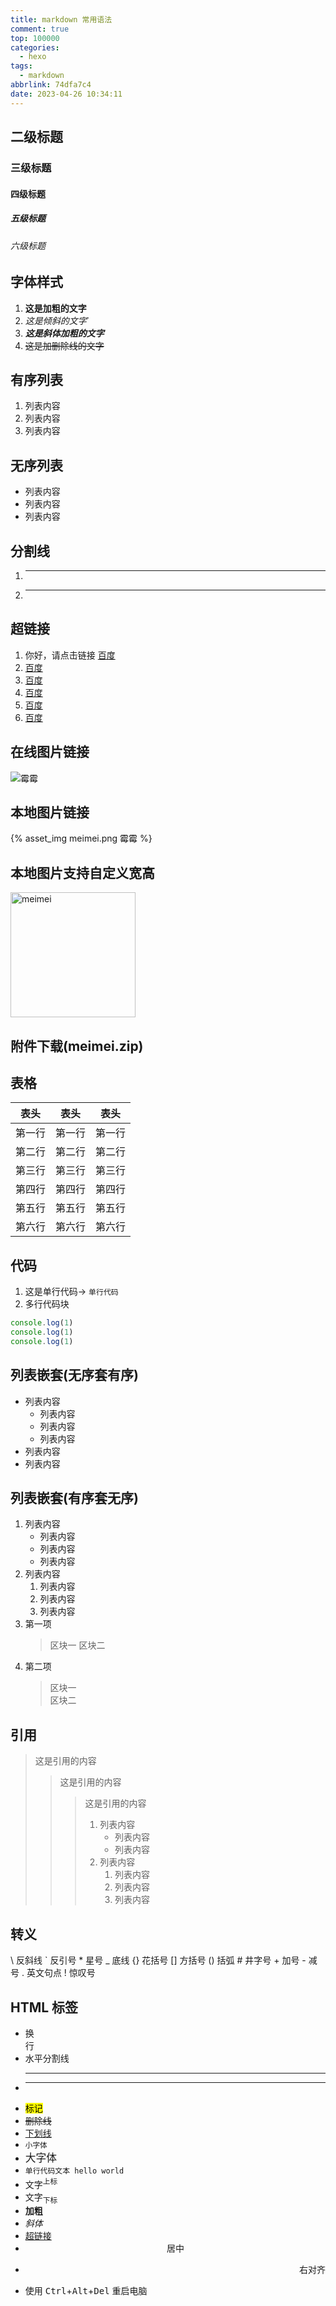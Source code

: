 ```yaml
---
title: markdown 常用语法
comment: true
top: 100000
categories:
  - hexo
tags:
  - markdown
abbrlink: 74dfa7c4
date: 2023-04-26 10:34:11
---
```

## 二级标题
### 三级标题
#### 四级标题
##### 五级标题
###### 六级标题

## 字体样式

1. **这是加粗的文字**
2. _这是倾斜的文字_`
3. **_这是斜体加粗的文字_**
4. ~~这是加删除线的文字~~

## 有序列表

1. 列表内容
2. 列表内容
3. 列表内容

## 无序列表

- 列表内容
- 列表内容
- 列表内容

## 分割线

1. ***
2. ***

## 超链接

1. 你好，请点击链接 [百度](http://baidu.com)
1. [百度](http://baidu.com)
1. [百度](http://baidu.com)
1. [百度](http://baidu.com)
1. [百度](http://baidu.com)
1. [百度](http://baidu.com)

## 在线图片链接
![霉霉](https://gimg2.baidu.com/image_search/src=http%3A%2F%2Fc-ssl.duitang.com%2Fuploads%2Fitem%2F201502%2F09%2F20150209171221_uFkTa.jpeg&refer=http%3A%2F%2Fc-ssl.duitang.com&app=2002&size=f9999,10000&q=a80&n=0&g=0n&fmt=auto?sec=1685866238&t=442c26597b5dc85fbb2fff987f95d4b4)

## 本地图片链接
{% asset_img meimei.png 霉霉 %}

## 本地图片支持自定义宽高
<img src="meimei.png" width="auto" height="200px" class="custom-img" title="meimei"/>

## <a class="attachment" name="meimei.zip">附件下载(meimei.zip)</a>
## 表格

| 表头   | 表头   | 表头   |
| ------ | ------ | ------ |
| 第一行 | 第一行 | 第一行 |
| 第二行 | 第二行 | 第二行 |
| 第三行 | 第三行 | 第三行 |
| 第四行 | 第四行 | 第四行 |
| 第五行 | 第五行 | 第五行 |
| 第六行 | 第六行 | 第六行 |

## 代码
1. 这是单行代码-> `单行代码`
2. 多行代码块

```javaScript
console.log(1)
console.log(1)
console.log(1)
```

## 列表嵌套(无序套有序)

- 列表内容
  - 列表内容
  - 列表内容
  - 列表内容
- 列表内容
- 列表内容

## 列表嵌套(有序套无序)

1. 列表内容
   - 列表内容
   - 列表内容
   - 列表内容
2. 列表内容
   1. 列表内容
   2. 列表内容
   3. 列表内容
3. 第一项
   > 区块一
   > 区块二
4. 第二项
   > 区块一  
   > 区块二

## 引用

> 这是引用的内容
>
> > 这是引用的内容
> >
> > > 这是引用的内容
> > >
> > > 1. 列表内容
> > >    - 列表内容
> > >    - 列表内容
> > > 2. 列表内容
> > >    1. 列表内容
> > >    2. 列表内容
> > >    3. 列表内容

## 转义

\\ 反斜线
\` 反引号 \* 星号
\_ 底线
\{} 花括号
\[] 方括号
\() 括弧
\# 井字号
\+ 加号
\- 减号
\. 英文句点
\! 惊叹号


## HTML 标签

- 换<br/>行
- 水平分割线<hr/>
- ***
- <mark>标记</mark>
- <del>删除线</del>
- <u>下划线</u>
- <small>小字体</small>
- <big>大字体</big>
- <code>单行代码文本 hello world</code>
- 文字<sup>上标</sup>
- 文字<sub>下标</sub>
- <b>加粗</b>
- <i>斜体</i>
- <a href="http://www.baidu.com" target="_blank">超链接</a>
- <center>居中</center>
- <p align=right>右对齐</p>
- 使用 <kbd>Ctrl</kbd>+<kbd>Alt</kbd>+<kbd>Del</kbd> 重启电脑

